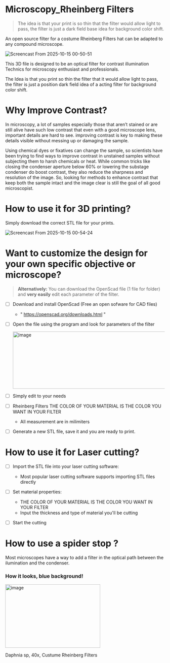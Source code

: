 # Microscopy_Rheinberg Filters
> The idea is that your print is so thin that the filter would allow light to pass, the filter is just a dark field base idea for background color shift.

An open source filter for a costume Rheinberg Filters hat can be adapted to any compound microscope.


![Screencast From 2025-10-15 00-50-51](https://github.com/user-attachments/assets/d98aec5b-f53b-496b-8a3e-7d3683af8342)


This 3D file is designed to be an optical filter for contrast illumination Technics for microscopy enthusiast and professionals.

The Idea is that you print so thin the filter that it would allow light to pass, the filter is just a position dark field idea of a  acting  filter for background color shift.

# Why Improve Contrast?
In microscopy, a lot of samples especially those that aren’t stained or are still alive have such low contrast that even with a good microscope lens, important details are hard to see. improving contrast is key to making these details visible without messing up or damaging the sample.

Using chemical dyes or fixatives can change the sample, so scientists have been trying to find ways to improve contrast in unstained samples without subjecting them to harsh chemicals or heat. While common tricks like closing the condenser aperture below 60% or lowering the substage condenser do boost contrast, they also reduce the sharpness and resolution of the image. So, looking for methods to enhance contrast that keep both the sample intact and the image clear is still the goal of all good microscopist.

# How to use it for 3D printing?


Simply download the correct STL file for your prints.

![Screencast From 2025-10-15 00-54-24](https://github.com/user-attachments/assets/e22325af-9d3c-45a7-a3f6-f576b3e7df05)



# Want to customize the design for your own specific objective or microscope?

> **Alternatively:**
>  You can download the OpenScad file (1 file for folder) and **very easily** edit each parameter of the filter.
 
- [ ] Download and install OpenScad (Free an open sofware for CAD files)
   - " https://openscad.org/downloads.html "
- [ ] Open the file using the program and look for parameters of the filter

    <img width="600" height="180" alt="image" src="https://github.com/user-attachments/assets/2b5b19a5-1e32-407a-8524-bd4192ad69ff" />

- [ ] Simply edit to your needs
- [ ]  Rheinberg Filters THE COLOR OF YOUR MATERIAL IS THE COLOR YOU WANT IN YOUR FILTER
   - All measurement are in milimiters
- [ ] Generate a new STL file, save it and you are ready to print.



# How to use it for Laser cutting?

- [ ] Import the STL file into your laser cutting software:
   - Most popular laser cutting software supports importing STL files directly


- [ ] Set material properties:
    - THE COLOR OF YOUR MATERIAL IS THE COLOR YOU WANT IN YOUR FILTER
    - Input the thickness and type of material you'll be cutting
- [ ] Start the cutting

# How to use a spider stop ?

Most microscopes have a way to add a filter in the optical path between the ilumination and the condenser.


### How it looks, blue background!

<img width="300" height="200" alt="image" src="https://github.com/user-attachments/assets/8579582f-fe65-4305-be71-96e5928e0bd5" />


Daphnia sp, 40x, Custume Rheinberg Filters 
